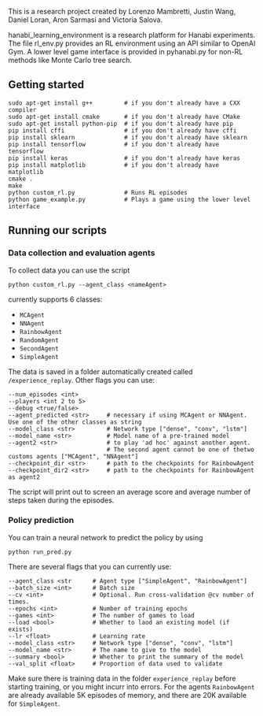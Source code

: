 This is a research project created by Lorenzo Mambretti, Justin Wang, Daniel Loran, Aron Sarmasi and Victoria Salova.

hanabi\_learning\_environment is a research platform for Hanabi experiments. The file rl\_env.py provides an RL environment using an API similar to OpenAI Gym. A lower level game interface is provided in pyhanabi.py for non-RL methods like Monte Carlo tree search.

## Getting started
```
sudo apt-get install g++         # if you don't already have a CXX compiler
sudo apt-get install cmake       # if you don't already have CMake
sudo apt-get install python-pip  # if you don't already have pip
pip install cffi                 # if you don't already have cffi
pip install sklearn              # if you don't already have sklearn
pip install tensorflow           # if you don't already have tensorflow
pip install keras                # if you don't already have keras
pip install matplotlib           # if you don't already have matplotlib
cmake .
make
python custom_rl.py              # Runs RL episodes
python game_example.py           # Plays a game using the lower level interface
```

## Running our scripts

### Data collection and evaluation agents
To collect data you can use the script
```
python custom_rl.py --agent_class <nameAgent>
```
currently supports 6 classes:
- `MCAgent`
- `NNAgent`
- `RainbowAgent`
- `RandomAgent`
- `SecondAgent`
- `SimpleAgent`

The data is saved in a folder automatically created called `/experience_replay`. Other flags you can use:
```
--num_episodes <int>
--players <int 2 to 5>
--debug <true/false>
--agent_predicted <str>     # necessary if using MCAgent or NNAgent. Use one of the other classes as string
--model_class <str>         # Network type ["dense", "conv", "lstm"]
--model_name <str>          # Model name of a pre-trained model
--agent2 <str>              # to play 'ad hoc' against another agent. 
                            # The second agent cannot be one of thetwo customs agents ["MCAgent", "NNAgent"]
--checkpoint_dir <str>      # path to the checkpoints for RainbowAgent
--checkpoint_dir2 <str>     # path to the checkpoints for RainbowAgent as agent2
```
The script will print out to screen an average score and average number of steps taken during the episodes.

### Policy prediction
You can train a neural network to predict the policy by using
```
python run_pred.py
```
There are several flags that you can currently use:
```
--agent_class <str      # Agent type ["SimpleAgent", "RainbowAgent"]
--batch_size <int>      # Batch size
--cv <int>				# Optional. Run cross-validation @cv number of times.
--epochs <int>          # Number of training epochs
--games <int>           # The number of games to load
--load <bool>           # Whether to laod an existing model (if exists)
--lr <float>            # Learning rate
--model_class <str>		# Network type ["dense", "conv", "lstm"]
--model_name <str>      # The name to give to the model
--summary <bool>        # Whether to print the summary of the model
--val_split <float>		# Proportion of data used to validate
```

Make sure there is training data in the folder `experience_replay` before starting training, or you might incurr into errors. For the agents `RainbowAgent` are already available 5K episodes of memory, and there are 20K available for `SimpleAgent`.
